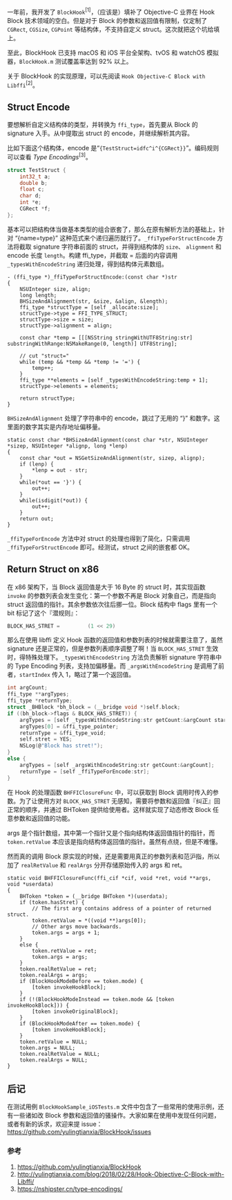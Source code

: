 一年前，我开发了 `BlockHook`<sup>[1]</sup>，（应该是）填补了 Objective-C 业界在 Hook Block 技术领域的空白。但是对于 Block 的参数和返回值有限制，仅定制了 `CGRect`, `CGSize`, `CGPoint` 等结构体，不支持自定义 struct。这次就把这个坑给填上。

至此，BlockHook 已支持 macOS 和 iOS 平台全架构、tvOS 和 watchOS 模拟器，`BlockHook.m` 测试覆盖率达到 92% 以上。

关于 BlockHook 的实现原理，可以先阅读 `Hook Objective-C Block with Libffi`<sup>[2]</sup>。

## Struct Encode

要想解析自定义结构体的类型，并转换为 `ffi_type`，首先要从 Block 的 signature 入手。从中提取出 struct 的 encode，并继续解析其内容。

比如下面这个结构体，encode 是“`{TestStruct=idfc^i^{CGRect}}`”。编码规则可以查看 *Type Encodings*<sup>[3]</sup>。

```c
struct TestStruct {
    int32_t a;
    double b;
    float c;
    char d;
    int *e;
    CGRect *f;
};
```

基本可以把结构体当做基本类型的组合嵌套了，那么在原有解析方法的基础上，针对 “{name=type}” 这种范式来个递归遍历就行了。`_ffiTypeForStructEncode` 方法将截取 signature 字符串前面的 struct，并得到结构体的 `size`、 `alignment` 和 encode 长度 `length`。构建 ffi_type，并截取 = 后面的内容调用 `_typesWithEncodeString` 递归处理，得到结构体元素数组。

```objc
- (ffi_type *)_ffiTypeForStructEncode:(const char *)str
{
    NSUInteger size, align;
    long length;
    BHSizeAndAlignment(str, &size, &align, &length);
    ffi_type *structType = [self _allocate:size];
    structType->type = FFI_TYPE_STRUCT;
    structType->size = size;
    structType->alignment = align;
    
    const char *temp = [[[NSString stringWithUTF8String:str] substringWithRange:NSMakeRange(0, length)] UTF8String];
    
    // cut "struct="
    while (temp && *temp && *temp != '=') {
        temp++;
    }
    ffi_type **elements = [self _typesWithEncodeString:temp + 1];
    structType->elements = elements;
    
    return structType;
}
```

`BHSizeAndAlignment` 处理了字符串中的 encode，跳过了无用的 “}” 和数字。这里面的数字其实是内存地址偏移量。

```objc
static const char *BHSizeAndAlignment(const char *str, NSUInteger *sizep, NSUInteger *alignp, long *lenp)
{
    const char *out = NSGetSizeAndAlignment(str, sizep, alignp);
    if (lenp) {
        *lenp = out - str;
    }
    while(*out == '}') {
        out++;
    }
    while(isdigit(*out)) {
        out++;
    }
    return out;
}
```

`_ffiTypeForEncode` 方法中对 struct 的处理也得到了简化，只需调用 `_ffiTypeForStructEncode` 即可。经测试，struct 之间的嵌套都 OK。

## Return Struct on x86

在 x86 架构下，当 Block 返回值是大于 16 Byte 的 struct 时，其实现函数 `invoke` 的参数列表会发生变化：第一个参数不再是 Block 对象自己，而是指向 struct 返回值的指针。其余参数依次往后挪一位。Block 结构中 flags 里有一个 bit 标记了这个『潜规则』：

```c
BLOCK_HAS_STRET =         (1 << 29)
```

那么在使用 libffi 定义 Hook 函数的返回值和参数列表的时候就需要注意了，虽然 signature 还是正常的，但是参数列表顺序调整了啊！当 `BLOCK_HAS_STRET` 生效时，得特殊处理下。`_typesWithEncodeString` 方法负责解析 signature 字符串中的 Type Encoding 列表，支持加偏移量。而 `_argsWithEncodeString` 是调用了前者，`startIndex` 传入 1，略过了第一个返回值。

```c
int argCount;
ffi_type **argTypes;
ffi_type *returnType;
struct _BHBlock *bh_block = (__bridge void *)self.block;
if ((bh_block->flags & BLOCK_HAS_STRET)) {
    argTypes = [self _typesWithEncodeString:str getCount:&argCount startIndex:0];
    argTypes[0] = &ffi_type_pointer;
    returnType = &ffi_type_void;
    self.stret = YES;
    NSLog(@"Block has stret!");
}
else {
    argTypes = [self _argsWithEncodeString:str getCount:&argCount];
    returnType = [self _ffiTypeForEncode:str];
}
```

在 Hook 的处理函数 `BHFFIClosureFunc` 中，可以获取到 Block 调用时传入的参数。为了让使用方对 `BLOCK_HAS_STRET` 无感知，需要将参数和返回值『纠正』回正常的顺序，并通过 BHToken 提供给使用者。这样就实现了动态修改 Block 任意参数和返回值的功能。

args 是个指针数组，其中第一个指针又是个指向结构体返回值指针的指针，而 `token.retValue` 本应该是指向结构体返回值的指针。虽然有点绕，但是不难懂。

然而真的调用 Block 原实现的时候，还是需要用真正的参数列表和范沪指，所以加了 `realRetValue` 和 `realArgs` 分开存储原始传入的 args 和 ret。

```objc
static void BHFFIClosureFunc(ffi_cif *cif, void *ret, void **args, void *userdata)
{
    BHToken *token = (__bridge BHToken *)(userdata);
    if (token.hasStret) {
        // The first arg contains address of a pointer of returned struct.
        token.retValue = *((void **)args[0]);
        // Other args move backwards.
        token.args = args + 1;
    }
    else {
        token.retValue = ret;
        token.args = args;
    }
    token.realRetValue = ret;
    token.realArgs = args;
    if (BlockHookModeBefore == token.mode) {
        [token invokeHookBlock];
    }
    if (!(BlockHookModeInstead == token.mode && [token invokeHookBlock])) {
        [token invokeOriginalBlock];
    }
    if (BlockHookModeAfter == token.mode) {
        [token invokeHookBlock];
    }
    token.retValue = NULL;
    token.args = NULL;
    token.realRetValue = NULL;
    token.realArgs = NULL;
}
```

## 后记

在测试用例 `BlockHookSample_iOSTests.m` 文件中包含了一些常用的使用示例，还有一些诸如改 Block 参数和返回值的骚操作。大家如果在使用中发现任何问题，或者有新的诉求，欢迎来提 issue：https://github.com/yulingtianxia/BlockHook/issues

### 参考

1. https://github.com/yulingtianxia/BlockHook
2. http://yulingtianxia.com/blog/2018/02/28/Hook-Objective-C-Block-with-Libffi/
3. https://nshipster.cn/type-encodings/



